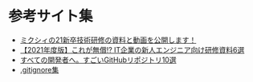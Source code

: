  # 参考サイト集
- [ミクシィの21新卒技術研修の資料と動画を公開します！](https://mixi-developers.mixi.co.jp/21-technical-training-a0bcdbf9bca0)
- [【2021年度版】これが無償⁉ IT企業の新人エンジニア向け研修資料6選](https://wisdombase.share-wis.com/blog/entry/training-materials-for-new-engineers-that-are-open-to-the-public-free-of-charge)
- [すべての開発者へ。すごいGitHubリポジトリ10選](https://qiita.com/baby-degu/items/6c0c73a1e79644ebbb1a)
- [.gitignore集](https://github.com/github/gitignore)